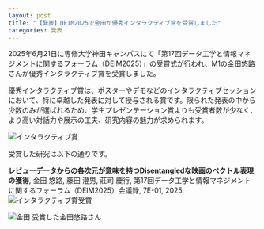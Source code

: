 ```yaml
---
layout: post
title: "【発表】DEIM2025で金田が優秀インタラクティブ賞を受賞しました"
categories: 発表
---
```

2025年6月21日に専修大学神田キャンパスにて「第17回データ工学と情報マネジメントに関するフォーラム（DEIM2025）」の受賞式が行われ、M1の金田悠路さんが優秀インタラクティブ賞を受賞しました。

優秀インタラクティブ賞は、ポスターやデモなどのインタラクティブセッションにおいて、特に卓越した発表に対して授与される賞です。限られた発表の中から少数のみが選ばれるため、学生プレゼンテーション賞よりも受賞者数が少なく、より高い対話力や展示の工夫、研究内容の魅力が求められます。

![インタラクティブ賞](/assets/img/posts/20250305/img1.jpeg "インタラクティブ賞")

受賞した研究は以下の通りです。

**レビューデータからの各次元が意味を持つDisentangledな映画のベクトル表現の獲得**, 金田 悠路, 藤田 澄男, 莊司 慶行, 第17回データ工学と情報マネジメントに関するフォーラム（DEIM2025）会議録, 7E-01, 2025.
![インタラクティブ賞受賞](/assets/img/posts/20250305/img2j.peg "インタラクティブ賞受賞")


![金田](/assets/img/posts/20250305/kanada.jpeg "満面の笑みの金田悠路さん")
受賞した金田悠路さん
